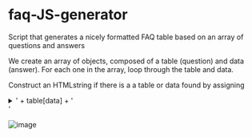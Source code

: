 # faq-JS-generator
Script that generates a nicely formatted FAQ table based on an array of questions and answers

We create an array of objects, composed of a table (question) and data (answer). For each one in the array, loop through the table and data.

Construct an HTMLstring if there is a a table or data found by assigning <details class ="style3"><summary>' + table[data] + '</summary>' and <div class = "content"><p>' + table[data] + '</p></div></details>'


![image](https://user-images.githubusercontent.com/9345819/230455742-604ffa30-577b-4895-811f-7328f343af12.png)
